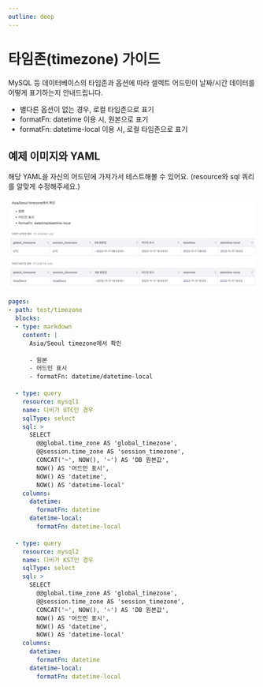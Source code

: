 ```yaml
---
outline: deep
---
```


# 타임존(timezone) 가이드

MySQL 등 데이터베이스의 타임존과 옵션에 따라 셀렉트 어드민이 날짜/시간 데이터를 어떻게 표기하는지 안내드립니다.

- 별다른 옵션이 없는 경우, 로컬 타임존으로 표기
- formatFn: datetime 이용 시, 원본으로 표기
- formatFn: datetime-local 이용 시, 로컬 타임존으로 표기

## 예제 이미지와 YAML

해당 YAML을 자신의 어드민에 가져가서 테스트해볼 수 있어요. (resource와 sql 쿼리를 알맞게 수정해주세요.)

![](./image/timezone.png)

```yaml
pages:
- path: test/timezone
  blocks:
  - type: markdown
    content: |
      Asia/Seoul timezone에서 확인

      - 원본
      - 어드민 표시
      - formatFn: datetime/datetime-local

  - type: query
    resource: mysql1
    name: 디비가 UTC인 경우
    sqlType: select
    sql: >
      SELECT 
        @@global.time_zone AS 'global_timezone',
        @@session.time_zone AS 'session_timezone', 
        CONCAT('~', NOW(), '~') AS 'DB 원본값',
        NOW() AS '어드민 표시',
        NOW() AS 'datetime',
        NOW() AS 'datetime-local'
    columns:
      datetime:
        formatFn: datetime
      datetime-local:
        formatFn: datetime-local

  - type: query
    resource: mysql2
    name: 디비가 KST인 경우
    sqlType: select
    sql: >
      SELECT 
        @@global.time_zone AS 'global_timezone',
        @@session.time_zone AS 'session_timezone',
        CONCAT('~', NOW(), '~') AS 'DB 원본값',
        NOW() AS '어드민 표시',
        NOW() AS 'datetime',
        NOW() AS 'datetime-local'
    columns:
      datetime:
        formatFn: datetime
      datetime-local:
        formatFn: datetime-local
```